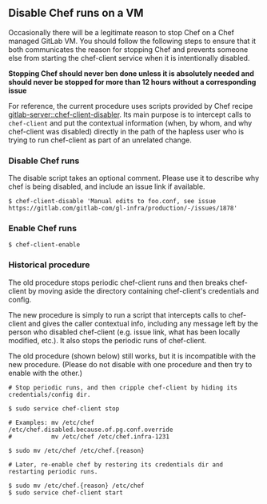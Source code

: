 ## Disable Chef runs on a VM

Occasionally there will be a legitimate reason to stop Chef on a Chef managed
GitLab VM. You should follow the following steps to ensure that it both
communicates the reason for stopping Chef and prevents someone else from
starting the chef-client service when it is intentionally disabled.

**Stopping Chef should never ben done unless it is absolutely needed and should
never be stopped for more than 12 hours without a corresponding issue**

For reference, the current procedure uses scripts provided by Chef recipe
[gitlab-server::chef-client-disabler](https://gitlab.com/gitlab-cookbooks/gitlab-server/-/blob/master/recipes/chef-client-disabler.rb).
Its main purpose is to intercept calls to `chef-client` and put the contextual
information (when, by whom, and why chef-client was disabled) directly in the path
of the hapless user who is trying to run chef-client as part of an unrelated change.

### Disable Chef runs

The disable script takes an optional comment.  Please use it to describe
why chef is being disabled, and include an issue link if available.

```shell
$ chef-client-disable 'Manual edits to foo.conf, see issue https://gitlab.com/gitlab-com/gl-infra/production/-/issues/1878'
```

### Enable Chef runs

```shell
$ chef-client-enable
```

### Historical procedure

The old procedure stops periodic chef-client runs and then
breaks chef-client by moving aside the directory containing
chef-client's credentials and config.

The new procedure is simply to run a script that intercepts
calls to chef-client and gives the caller contextual info,
including any message left by the person who disabled
chef-client (e.g. issue link, what has been locally modified,
etc.).  It also stops the periodic runs of chef-client.

The old procedure (shown below) still works, but it is
incompatible with the new procedure.  (Please do not disable
with one procedure and then try to enable with the other.)

```shell
# Stop periodic runs, and then cripple chef-client by hiding its credentials/config dir.

$ sudo service chef-client stop

# Examples: mv /etc/chef /etc/chef.disabled.because.of.pg.conf.override
#           mv /etc/chef /etc/chef.infra-1231

$ sudo mv /etc/chef /etc/chef.{reason}

# Later, re-enable chef by restoring its credentials dir and restarting periodic runs.

$ sudo mv /etc/chef.{reason} /etc/chef
$ sudo service chef-client start
```
